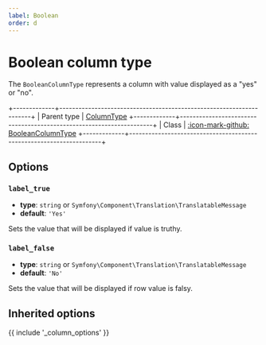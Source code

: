 ```yaml
---
label: Boolean
order: d
---
```


# Boolean column type

The `BooleanColumnType` represents a column with value displayed as a "yes" or "no".

+-------------+---------------------------------------------------------------------+
| Parent type | [ColumnType](column)
+-------------+---------------------------------------------------------------------+
| Class       | [:icon-mark-github: BooleanColumnType](https://github.com/Kreyu/data-table-bundle/blob/main/src/Column/Type/BooleanColumnType.php)
+-------------+---------------------------------------------------------------------+

## Options

### `label_true`

- **type**: `string` or `Symfony\Component\Translation\TranslatableMessage`
- **default**: `'Yes'`

Sets the value that will be displayed if value is truthy.

### `label_false`

- **type**: `string` or `Symfony\Component\Translation\TranslatableMessage`
- **default**: `'No'`

Sets the value that will be displayed if row value is falsy.

## Inherited options

{{ include '_column_options' }}
